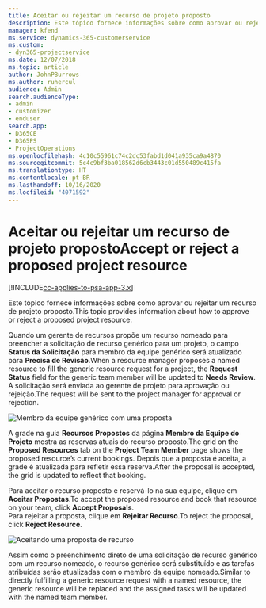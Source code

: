 ```yaml
---
title: Aceitar ou rejeitar um recurso de projeto proposto
description: Este tópico fornece informações sobre como aprovar ou rejeitar um recurso de projeto proposto.
manager: kfend
ms.service: dynamics-365-customerservice
ms.custom:
- dyn365-projectservice
ms.date: 12/07/2018
ms.topic: article
author: JohnPBurrows
ms.author: ruhercul
audience: Admin
search.audienceType:
- admin
- customizer
- enduser
search.app:
- D365CE
- D365PS
- ProjectOperations
ms.openlocfilehash: 4c10c55961c74c2dc53fabd1d041a935ca9a4870
ms.sourcegitcommit: 5c4c9bf3ba018562d6cb3443c01d550489c415fa
ms.translationtype: HT
ms.contentlocale: pt-BR
ms.lasthandoff: 10/16/2020
ms.locfileid: "4071592"
---
```

# <a name="accept-or-reject-a-proposed-project-resource"></a><span data-ttu-id="9f3b3-103">Aceitar ou rejeitar um recurso de projeto proposto</span><span class="sxs-lookup"><span data-stu-id="9f3b3-103">Accept or reject a proposed project resource</span></span>

[!INCLUDE[cc-applies-to-psa-app-3.x](../includes/cc-applies-to-psa-app-3x.md)]

<span data-ttu-id="9f3b3-104">Este tópico fornece informações sobre como aprovar ou rejeitar um recurso de projeto proposto.</span><span class="sxs-lookup"><span data-stu-id="9f3b3-104">This topic provides information about how to approve or reject a proposed project resource.</span></span>

<span data-ttu-id="9f3b3-105">Quando um gerente de recursos propõe um recurso nomeado para preencher a solicitação de recurso genérico para um projeto, o campo **Status da Solicitação** para membro da equipe genérico será atualizado para **Precisa de Revisão**.</span><span class="sxs-lookup"><span data-stu-id="9f3b3-105">When a resource manager proposes a named resource to fill the generic resource request for a project, the **Request Status** field for the generic team member will be updated to **Needs Review**.</span></span> <span data-ttu-id="9f3b3-106">A solicitação será enviada ao gerente de projeto para aprovação ou rejeição.</span><span class="sxs-lookup"><span data-stu-id="9f3b3-106">The request will be sent to the project manager for approval or rejection.</span></span>

![Membro da equipe genérico com uma proposta](media/RM-how-to-19.png)

<span data-ttu-id="9f3b3-108">A grade na guia **Recursos Propostos** da página **Membro da Equipe do Projeto** mostra as reservas atuais do recurso proposto.</span><span class="sxs-lookup"><span data-stu-id="9f3b3-108">The grid on the **Proposed Resources** tab on the **Project Team Member** page shows the proposed resource’s current bookings.</span></span> <span data-ttu-id="9f3b3-109">Depois que a proposta é aceita, a grade é atualizada para refletir essa reserva.</span><span class="sxs-lookup"><span data-stu-id="9f3b3-109">After the proposal is accepted, the grid is updated to reflect that booking.</span></span> 

<span data-ttu-id="9f3b3-110">Para aceitar o recurso proposto e reservá-lo na sua equipe, clique em **Aceitar Propostas**.</span><span class="sxs-lookup"><span data-stu-id="9f3b3-110">To accept the proposed resource and book that resource on your team, click **Accept Proposals**.</span></span>  
<span data-ttu-id="9f3b3-111">Para rejeitar a proposta, clique em **Rejeitar Recurso**.</span><span class="sxs-lookup"><span data-stu-id="9f3b3-111">To reject the proposal, click **Reject Resource**.</span></span>

![Aceitando uma proposta de recurso](media/RM-how-to-20.png) 

<span data-ttu-id="9f3b3-113">Assim como o preenchimento direto de uma solicitação de recurso genérico com um recurso nomeado, o recurso genérico será substituído e as tarefas atribuídas serão atualizadas com o membro da equipe nomeado.</span><span class="sxs-lookup"><span data-stu-id="9f3b3-113">Similar to directly fulfilling a generic resource request with a named resource, the generic resource will be replaced and the assigned tasks will be updated with the named team member.</span></span>
